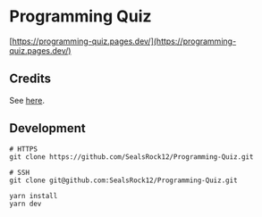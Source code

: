 # Programming Quiz

[https://programming-quiz.pages.dev/](https://programming-quiz.pages.dev/)

## Credits

See [here](https://programming-quiz.pages.dev/credits).

## Development

```
# HTTPS
git clone https://github.com/SealsRock12/Programming-Quiz.git

# SSH
git clone git@github.com:SealsRock12/Programming-Quiz.git

yarn install
yarn dev
```
